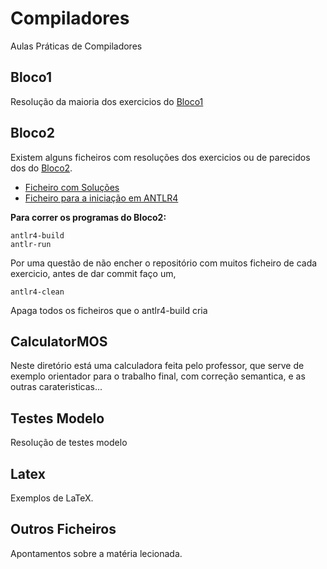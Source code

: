 # Compiladores
Aulas Práticas de Compiladores
## Bloco1
Resolução da maioria dos exercicios do [Bloco1](./Bloco1)

## Bloco2
Existem alguns ficheiros com resoluções dos exercicios ou de parecidos dos do [Bloco2](./Bloco2).
- [Ficheiro com Soluções](./Bloco2/c_bloco2_solution.pdf) 
- [Ficheiro para a iniciação em ANTLR4](./Bloco2/lfa%2Bc-2021-b2_1.pdf)

**Para correr os programas do Bloco2:**

```
antlr4-build
antlr-run
```

Por uma questão de não encher o repositório com muitos ficheiro de cada exercicio, antes de dar commit faço um,
```
antlr4-clean
```
Apaga todos os ficheiros que o antlr4-build cria

## CalculatorMOS
Neste diretório está uma calculadora feita pelo professor, que serve de exemplo orientador para o trabalho final, com correção semantica, e as outras carateristicas...

## Testes Modelo
Resolução de testes modelo

## Latex
Exemplos de LaTeX.

## Outros Ficheiros
Apontamentos sobre a matéria lecionada.
